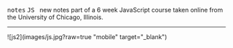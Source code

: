 

 <kbd>notes</kbd> <kbd>JS</kbd> &nbsp; new notes part of a 6 week JavaScript course taken online from the University of Chicago, Illinois.
 <hr />  

 

 ![js2](images/js.jpg?raw=true "mobile" target="_blank")
